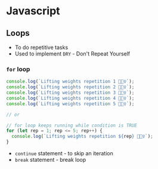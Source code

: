 # **Javascript**

## **Loops**

* To do repetitive tasks
* Used to implement `DRY` - Don't Repeat Yourself

### **`for` loop**

```javascript
console.log(`Lifting weights repetition 1 🏋🏼‍♀️`);
console.log(`Lifting weights repetition 2 🏋🏼‍♀️`);
console.log(`Lifting weights repetition 3 🏋🏼‍♀️`);
console.log(`Lifting weights repetition 4 🏋🏼‍♀️`);
console.log(`Lifting weights repetition 5 🏋🏼‍♀️`);

// or

// for loop keeps running while condition is TRUE
for (let rep = 1; rep <= 5; rep++) {
  console.log(`Lifting weights repetition ${rep} 🏋🏼‍♀️`);
}
```

* `continue` statement - to skip an iteration
* `break` statement - break loop
